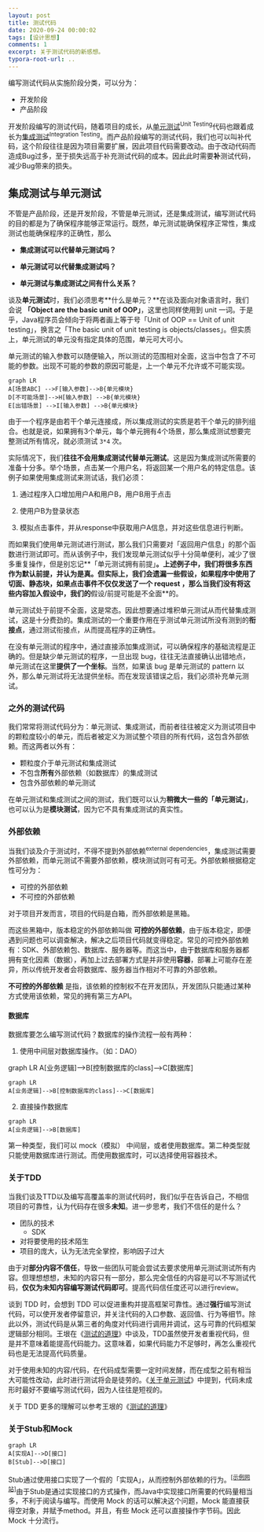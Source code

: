 ```yaml
---
layout: post
title: 测试代码
date: 2020-09-24 00:00:02
tags: [设计思想]
comments: 1
excerpt: 关于测试代码的新感想。
typora-root-url: ..
---
```


编写测试代码从实施阶段分类，可以分为：

- 开发阶段
- 产品阶段

开发阶段编写的测试代码，随着项目的成长，从<u>单元测试</u><sup>Unit Testing</sup>代码也跟着成长为<u>集成测试</u><sup>Integration Testing</sup>。而产品阶段编写的测试代码，我们也可以叫补代码，这个阶段往往是因为项目需要扩展，因此项目代码需要改动。由于改动代码而造成Bug过多，至于损失远高于补充测试代码的成本。因此此时需要**补**测试代码，减少Bug带来的损失。

## 集成测试与单元测试

不管是产品阶段，还是开发阶段，不管是单元测试，还是集成测试，编写测试代码的目的都是为了确保程序能够正常运行。既然，单元测试能确保程序正常性，集成测试也能确保程序的正确性，那么

- **集成测试可以代替单元测试吗？**
- **单元测试可以代替集成测试吗？**

- **单元测试与集成测试之间有什么关系？**

谈及**单元测试**时，我们必须思考**什么是单元？**在谈及面向对象语言时，我们会说 **「Object are the basic unit of OOP」**，这里也同样使用到 unit 一词。于是乎，Java程序员会倾向于将两者画上等于号「Unit of OOP == Unit of unit testing」，换言之「The basic unit of unit testing is objects/classes」。但实质上，单元测试的单元没有指定具体的范围，单元可大可小。

单元测试的输入参数可以随便输入，所以测试的范围相对全面，这当中包含了不可能的参数。出现不可能的参数的原因可能是，上一个单元不允许或不可能实现。

```mermaid
graph LR
A[场景ABC] -->F[输入参数]-->B{单元模块}
D[不可能场景]-->H[输入参数] -->B{单元模块}
E[出错场景] -->I[输入参数] -->B{单元模块}
```

由于一个程序是由若干个单元连接成，所以集成测试的实质是若干个单元的排列组合。也就是说，如果拥有3个单元，每个单元拥有4个场景，那么集成测试想要完整测试所有情况，就必须测试 `3*4` 次。

实际情况下，我们**往往不会用集成测试代替单元测试**。这是因为集成测试所需要的准备十分多。举个场景，点击某一个用户名，将返回某一个用户名的特定信息。该例子如果使用集成测试来测试话，我们必须：

1. 通过程序入口增加用户A和用户B，用户B用于点击

2. 使用户B为登录状态
3. 模拟点击事件，并从response中获取用户A信息，并对这些信息进行判断。

而如果我们使用单元测试进行测试，那么我们只需要对「返回用户信息」的那个函数进行测试即可。而从该例子中，我们发现单元测试似乎十分简单便利，减少了很多重复操作，但是别忘记**「单元测试拥有前提」**。上述例子中，我们将很多东西作为默认前提，并认为是真。但实际上，我们会遗漏一些假设，如果程序中使用了切面、静态块，如果点击事件不仅仅发送了一个 request ，那么当我们没有将这些内容加入假设中，我们的**假设/前提可能是不全面**的。

单元测试处于前提不全面，这是常态。因此想要通过堆积单元测试从而代替集成测试，这是十分费劲的。集成测试的一个重要作用在乎测试单元测试所没有测到的**衔接点**，通过测试衔接点，从而提高程序的正确性。

在没有单元测试的程序中，通过直接添加集成测试，可以确保程序的基础流程是正确的。但是缺少单元测试的程序，一旦出现 bug，往往无法直接确认出错地点，单元测试在这里**提供了一个坐标**。当然，如果该 bug 是单元测试的 pattern 以外，那么单元测试将无法提供坐标。而在发现该错误之后，我们必须补充单元测试。

### 之外的测试代码

我们常常将测试代码分为：单元测试、集成测试，而前者往往被定义为测试项目中的颗粒度较小的单元，而后者被定义为测试整个项目的所有代码，这包含外部依赖。而这两者以外有：

- 颗粒度介于单元测试和集成测试
- 不包含**所有**外部依赖（如数据库）的集成测试
- 包含外部依赖的单元测试

在单元测试和集成测试之间的测试，我们既可以认为**稍微大一些的「单元测试」**，也可以认为是**模块测试**，因为它不具有集成测试的真实性。

### 外部依赖

当我们谈及介于测试时，不得不提到外部依赖<sup>external dependencies</sup>，集成测试需要外部依赖，而单元测试不需要外部依赖，模块测试则可有可无。外部依赖根据稳定性可分为：

- 可控的外部依赖
- 不可控的外部依赖

对于项目开发而言，项目的代码是白箱，而外部依赖是黑箱。

而这些黑箱中，版本稳定的外部依赖叫做 **可控的外部依赖**，由于版本稳定，即便遇到问题也可以调查解决，解决之后项目代码就变得稳定。常见的可控外部依赖有：SDK、外部依赖包、数据库、服务器等。而这当中，由于数据库和服务器都拥有变化因素（数据），再加上过去部署方式是并非使用**容器**，部署上可能存在差异，所以传统开发者会将数据库、服务器当作相对不可靠的外部依赖。

**不可控的外部依赖** 是指，该依赖的控制权不在开发团队，开发团队只能通过某种方式使用该依赖，常见的拥有第三方API。

#### 数据库

数据库要怎么编写测试代码？数据库的操作流程一般有两种：

1. 使用中间层对数据库操作。（如：DAO）

<div class=language-mermaid>graph LR
A[业务逻辑]-->B[控制数据库的class]-->C[数据库]
</div>

```mermaid
graph LR
A[业务逻辑]-->B[控制数据库的class]-->C[数据库]
```

2. 直接操作数据库

```mermaid
graph LR
A[业务逻辑]-->B[数据库]
```

第一种类型，我们可以 mock（模拟） 中间层，或者使用数据库。第二种类型就只能使用数据库进行测试。而使用数据库时，可以选择使用容器技术。

### 关于TDD

当我们谈及TTD以及编写高覆盖率的测试代码时，我们似乎在告诉自己，不相信项目的可靠性，认为代码存在很多**未知**。进一步思考，我们不信任的是什么？

- 团队的技术
  - SDK
- 对将要使用的技术陌生
- 项目的庞大，认为无法完全掌控，影响因子过大

由于对**部分内容不信任**，导致一些团队可能会尝试去要求使用单元测试测试所有内容。但理想想想，未知的内容只有一部分，那么完全信任的内容是可以不写测试代码，**仅仅为未知内容编写测试代码即可**。提高代码信任度还可以进行review。

谈到 TDD 时，会想到 TDD 可以促进重构并提高框架可靠性。通过**强行**编写测试代码，可以使开发者停留意识，并关注代码的入口参数、返回值、行为等细节。除此以外，测试代码是从第三者的角度对代码进行调用并调试，这与可靠的代码框架逻辑部分相同。王垠在《[测试的道理](http://www.yinwang.org/blog-cn/2016/09/14/tests)》中谈及，TDD虽然使开发者重视代码，但是并不意味着能提高代码能力。这意味着，如果代码能力不足够时，再怎么重视代码也是无法提高代码质量。

对于使用未知的内容/代码，在代码成型需要一定时间发酵，而在成型之前有相当大可能性改动，此时进行测试将会是徒劳的。《[关于单元测试](https://techsingular.net/2012/09/04/%E5%85%B3%E4%BA%8E%E5%8D%95%E5%85%83%E6%B5%8B%E8%AF%95/)》中提到，代码未成形时最好不要编写测试代码，因为人往往是短视的。

关于 TDD 更多的理解可以参考王垠的《[测试的道理](http://www.yinwang.org/blog-cn/2016/09/14/tests)》

### 关于Stub和Mock

```mermaid
graph LR
A[实现A]-->D[接口]
B[Stub]-->D[接口]
```

Stub通过使用接口实现了一个假的「实现A」，从而控制外部依赖的行为。<sup>[[示例网站]](https://stackoverflow.com/questions/31890991/how-to-use-stubs-in-junit-and-java)</sup>由于Stub是通过实现接口的方式操作，而Java中实现接口所需要的代码量相当多，不利于阅读与编写。而使用 Mock 的话可以解决这个问题，Mock 能直接获得空对象，并赋予method。并且，有些 Mock 还可以直接操作字节码。因此 Mock 十分流行。



